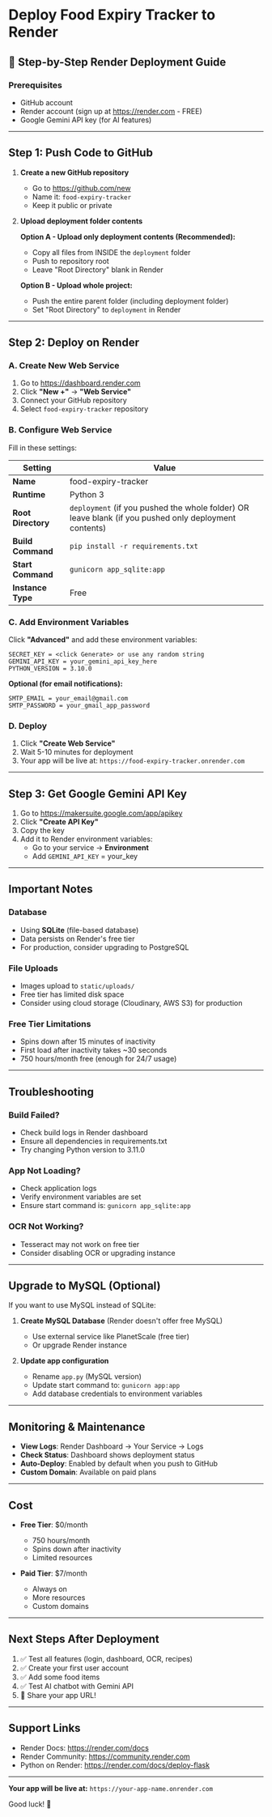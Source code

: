 # Deploy Food Expiry Tracker to Render

## 🚀 Step-by-Step Render Deployment Guide

### Prerequisites
- GitHub account
- Render account (sign up at https://render.com - FREE)
- Google Gemini API key (for AI features)

---

## Step 1: Push Code to GitHub

1. **Create a new GitHub repository**
   - Go to https://github.com/new
   - Name it: `food-expiry-tracker`
   - Keep it public or private

2. **Upload deployment folder contents**
   
   **Option A - Upload only deployment contents (Recommended):**
   - Copy all files from INSIDE the `deployment` folder
   - Push to repository root
   - Leave "Root Directory" blank in Render
   
   **Option B - Upload whole project:**
   - Push the entire parent folder (including deployment folder)
   - Set "Root Directory" to `deployment` in Render

---

## Step 2: Deploy on Render

### A. Create New Web Service

1. Go to https://dashboard.render.com
2. Click **"New +"** → **"Web Service"**
3. Connect your GitHub repository
4. Select `food-expiry-tracker` repository

### B. Configure Web Service

Fill in these settings:

| Setting | Value |
|---------|-------|
| **Name** | food-expiry-tracker |
| **Runtime** | Python 3 |
| **Root Directory** | `deployment` (if you pushed the whole folder) OR leave blank (if you pushed only deployment contents) |
| **Build Command** | `pip install -r requirements.txt` |
| **Start Command** | `gunicorn app_sqlite:app` |
| **Instance Type** | Free |

### C. Add Environment Variables

Click **"Advanced"** and add these environment variables:

```
SECRET_KEY = <click Generate> or use any random string
GEMINI_API_KEY = your_gemini_api_key_here
PYTHON_VERSION = 3.10.0
```

**Optional (for email notifications):**
```
SMTP_EMAIL = your_email@gmail.com
SMTP_PASSWORD = your_gmail_app_password
```

### D. Deploy

1. Click **"Create Web Service"**
2. Wait 5-10 minutes for deployment
3. Your app will be live at: `https://food-expiry-tracker.onrender.com`

---

## Step 3: Get Google Gemini API Key

1. Go to https://makersuite.google.com/app/apikey
2. Click **"Create API Key"**
3. Copy the key
4. Add it to Render environment variables:
   - Go to your service → **Environment**
   - Add `GEMINI_API_KEY` = your_key

---

## Important Notes

### Database
- Using **SQLite** (file-based database)
- Data persists on Render's free tier
- For production, consider upgrading to PostgreSQL

### File Uploads
- Images upload to `static/uploads/`
- Free tier has limited disk space
- Consider using cloud storage (Cloudinary, AWS S3) for production

### Free Tier Limitations
- Spins down after 15 minutes of inactivity
- First load after inactivity takes ~30 seconds
- 750 hours/month free (enough for 24/7 usage)

---

## Troubleshooting

### Build Failed?
- Check build logs in Render dashboard
- Ensure all dependencies in requirements.txt
- Try changing Python version to 3.11.0

### App Not Loading?
- Check application logs
- Verify environment variables are set
- Ensure start command is: `gunicorn app_sqlite:app`

### OCR Not Working?
- Tesseract may not work on free tier
- Consider disabling OCR or upgrading instance

---

## Upgrade to MySQL (Optional)

If you want to use MySQL instead of SQLite:

1. **Create MySQL Database** (Render doesn't offer free MySQL)
   - Use external service like PlanetScale (free tier)
   - Or upgrade Render instance

2. **Update app configuration**
   - Rename `app.py` (MySQL version) 
   - Update start command to: `gunicorn app:app`
   - Add database credentials to environment variables

---

## Monitoring & Maintenance

- **View Logs**: Render Dashboard → Your Service → Logs
- **Check Status**: Dashboard shows deployment status
- **Auto-Deploy**: Enabled by default when you push to GitHub
- **Custom Domain**: Available on paid plans

---

## Cost

- **Free Tier**: $0/month
  - 750 hours/month
  - Spins down after inactivity
  - Limited resources

- **Paid Tier**: $7/month
  - Always on
  - More resources
  - Custom domains

---

## Next Steps After Deployment

1. ✅ Test all features (login, dashboard, OCR, recipes)
2. ✅ Create your first user account
3. ✅ Add some food items
4. ✅ Test AI chatbot with Gemini API
5. 🎉 Share your app URL!

---

## Support Links

- Render Docs: https://render.com/docs
- Render Community: https://community.render.com
- Python on Render: https://render.com/docs/deploy-flask

---

**Your app will be live at:**
`https://your-app-name.onrender.com`

Good luck! 🚀
